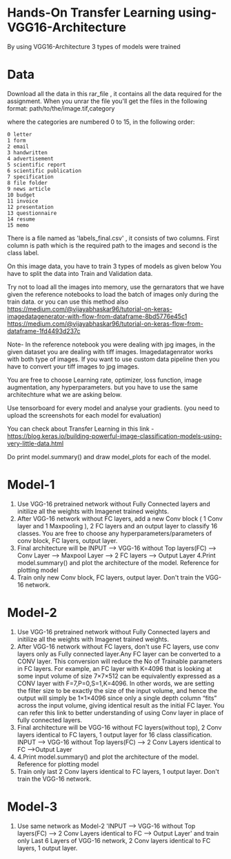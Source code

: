 # Hands-On Transfer Learning using-VGG16-Architecture
By using VGG16-Architecture  3 types of models were trained

# Data

Download all the data in this rar_file , it contains all the data required for the assignment. When you unrar the file you'll get the files in the following format: path/to/the/image.tif,category

where the categories are numbered 0 to 15, in the following order:

    0 letter
    1 form
    2 email
    3 handwritten
    4 advertisement
    5 scientific report
    6 scientific publication
    7 specification
    8 file folder
    9 news article
    10 budget
    11 invoice
    12 presentation
    13 questionnaire
    14 resume
    15 memo

There is a file named as 'labels_final.csv' , it consists of two columns. First column is path which is the required path to the images and second is the class label.

On this image data, you have to train 3 types of models as given below You have to split the data into Train and Validation data.

Try not to load all the images into memory, use the gernarators that we have given the reference notebooks to load the batch of images only during the train data. or you can use this method also https://medium.com/@vijayabhaskar96/tutorial-on-keras-imagedatagenerator-with-flow-from-dataframe-8bd5776e45c1
https://medium.com/@vijayabhaskar96/tutorial-on-keras-flow-from-dataframe-1fd4493d237c

Note- In the reference notebook you were dealing with jpg images, in the given dataset you are dealing with tiff images. Imagedatagenrator works with both type of images. If you want to use custom data pipeline then you have to convert your tiff images to jpg images.

You are free to choose Learning rate, optimizer, loss function, image augmentation, any hyperparameters. but you have to use the same architechture what we are asking below.

Use tensorboard for every model and analyse your gradients. (you need to upload the screenshots for each model for evaluation)

You can check about Transfer Learning in this link - https://blog.keras.io/building-powerful-image-classification-models-using-very-little-data.html

Do print model.summary() and draw model_plots for each of the model.

# Model-1

1. Use VGG-16 pretrained network without Fully Connected layers and initilize all the weights with Imagenet trained weights. 
2. After VGG-16 network without FC layers, add a new Conv block ( 1 Conv layer and 1 Maxpooling ), 2 FC layers and an output layer to classify 16 classes. You are free to choose any hyperparameters/parameters of conv block, FC layers, output layer. 
3. Final architecture will be INPUT --> VGG-16 without Top layers(FC) --> Conv Layer --> Maxpool Layer --> 2 FC layers --> Output Layer
4.Print model.summary() and plot the architecture of the model. 
Reference for plotting model
5. Train only new Conv block, FC layers, output layer. Don't train the VGG-16 network. 

# Model-2
1. Use VGG-16 pretrained network without Fully Connected layers and initilize all the weights with Imagenet trained weights.
2. After VGG-16 network without FC layers, don't use FC layers, use conv layers only as Fully connected layer.Any FC 
layer can be converted to a CONV layer. This conversion will reduce the No of Trainable parameters in FC layers. 
For example, an FC layer with K=4096 that is looking at some input volume of size 7×7×512 can be equivalently expressed as a CONV layer with F=7,P=0,S=1,K=4096. 
In other words, we are setting the filter size to be exactly the size of the input volume, and hence the output will
simply be 1×1×4096 since only a single depth column “fits” across the input volume, giving identical result as the 
initial FC layer. You can refer this link to better understanding of using Conv layer in place of fully connected layers.
3. Final architecture will be VGG-16 without FC layers(without top), 2 Conv layers identical to FC layers, 1 output layer for 16 class classification. INPUT --> VGG-16 without Top layers(FC) --> 2 Conv Layers identical to FC -->Output Layer
4. 4.Print model.summary() and plot the architecture of the model. 
Reference for plotting model
5. Train only last 2 Conv layers identical to FC layers, 1 output layer. Don't train the VGG-16 network.

# Model-3
1. Use same network as Model-2 'INPUT --> VGG-16 without Top layers(FC) --> 2 Conv Layers identical to FC --> Output Layer' and train only Last 6 Layers of VGG-16 network, 2 Conv layers identical to FC layers, 1 output layer.
